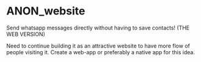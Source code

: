# ANON_website
Send whatsapp messages directly without having to save contacts!  (THE WEB VERSION)

Need to continue building it as an attractive website to have more flow of people visiting it.
Create a web-app or preferably a native app for this idea.
